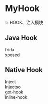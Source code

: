 # MyHook
:boom: HOOK、注入模块

## Java Hook  
frida  
xposed  
  
## Native Hook
Inject  
Injectso  
got-hook  
inline-hook  
